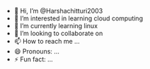 - 👋 Hi, I’m @Harshachitturi2003
- 👀 I’m interested in learning cloud computing
- 🌱 I’m currently learning linux 
- 💞️ I’m looking to collaborate on 
- 📫 How to reach me ...
- 😄 Pronouns: ...
- ⚡ Fun fact: ...

<!---
Harshachitturi2003/Harshachitturi2003 is a ✨ special ✨ repository because its `README.md` (this file) appears on your GitHub profile.
You can click the Preview link to take a look at your changes.
--->
